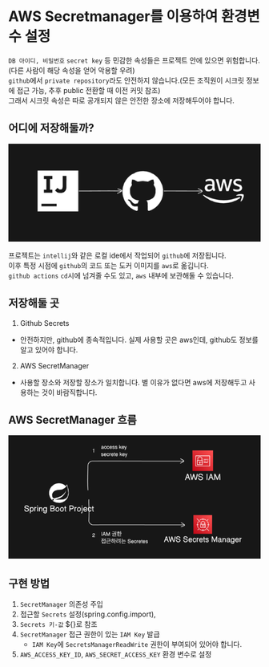 # AWS Secretmanager를 이용하여 환경변수 설정

`DB 아이디, 비밀번호` `secret key` 등 민감한 속성들은 프로젝트 안에 있으면 위험합니다.(다른 사람이 해당 속성을 얻어 악용할 우려)      
`github`에서 `private repository`라도 안전하지 않습니다.(모든 조직원이 시크릿 정보에 접근 가능, 추후 public 전환할 때 이전 커밋 참조)   
그래서 시크릿 속성은 따로 공개되지 않은 안전한 장소에 저장해두어야 합니다.   

## 어디에 저장해둘까?
 
![img.png](image/파일-이동.png)

프로젝트는 `intellij`와 같은 로컬 ide에서 작업되어 `github`에 저장됩니다.   
이후 특정 시점에 `github`의 코드 또는 도커 이미지를 `aws`로 옮깁니다.   
`github actions` `cd`시에 넘겨줄 수도 있고, `aws` 내부에 보관해둘 수 있습니다.

## 저장해둘 곳

1. Github Secrets   
- 안전하지만, github에 종속적입니다. 실제 사용할 곳은 aws인데, github도 정보를 알고 있어야 합니다.
2. AWS SecretManager
- 사용할 장소와 저장할 장소가 일치합니다. 별 이유가 없다면 aws에 저장해두고 사용하는 것이 바람직합니다.

## AWS SecretManager 흐름
![img.png](image/img.png)

## 구현 방법

1. `SecretManager` 의존성 주입
2. 접근할 `Secrets` 설정(spring.config.import), 
3. `Secrets 키-값` ${}로 참조
4. `SecretManager` 접근 권한이 있는 `IAM Key` 발급
   - `IAM Key`에 `SecretsManagerReadWrite` 권한이 부여되어 있어야 합니다.
5. `AWS_ACCESS_KEY_ID`, `AWS_SECRET_ACCESS_KEY` 환경 변수로 설정

